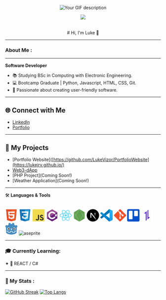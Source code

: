 <p align="center">
  <img src="https://64.media.tumblr.com/cd0a47a3946cd5e24dacba4e6d37f132/8c235c1c0f5748b1-09/s540x300/bc5c60e48e39d38c4af4ef7e49823ab87a54344d.gif" alt="Your GIF description" />
</p>

<div id="socials" align="center">
<a href="https://www.linkedin.com/in/luke-vizor/">
<img src="https://img.shields.io/badge/LinkedIn-140f1c?logo=linkedin&logoColor=white&style=for-the-badge"/>
</a>
</div>

<div id="counter" align="center">
<img src="https://komarev.com/ghpvc/?username=LukeJRV&style=flat-square&color=140f1c" alt=""/>
</div>
  
<p align="center">
# Hi, I'm Luke 👋  
</p>

--- 

### About Me :

---

**Software Developer**  
- 📚 Studying BSc in Computing with Electronic Engineering.  
- 💻 Bootcamp Graduate | Python, Javascript, HTML, CSS, Git.  
- 🌟 Passionate about creating user-friendly software.

---

## 🌐 Connect with Me  
- [LinkedIn](https://linkedin.com/in/luke-j-r-vizor-06b674138/)  
- [Portfolio](https://lukejrv.github.io/)

---

## 📂 My Projects  
- [Portfolio Website]([https://github.com/LukeVizor/PortfolioWebsite](https://lukejrv.github.io/) 
- [Web3-dApp]([https://github.com/LukeJRV/web3-dapp])
- [PHP Project](Coming Soon!)
- [Weather Application](Coming Soon!)

---

🛠️ **Languages & Tools**

<br>
<div>
<img src="https://github.com/devicons/devicon/blob/master/icons/html5/html5-original.svg" alt="html" height="40" width="40"/>
<img src="https://github.com/devicons/devicon/blob/master/icons/css3/css3-original.svg" alt="css" height="40" width="40"/>
<img src="https://github.com/devicons/devicon/blob/master/icons/javascript/javascript-original.svg" alt="javascript" height="40" width="40"/>
<img src="https://github.com/devicons/devicon/blob/master/icons/csharp/csharp-original.svg" alt="csharp" height="40" width="40"/>
<img src="https://github.com/devicons/devicon/blob/master/icons/react/react-original.svg" alt="react" height="40" width="40"/>
<img src="https://github.com/devicons/devicon/blob/master/icons/nodejs/nodejs-plain.svg" alt="nodejs" height="40" width="40"/>
<img src="https://github.com/devicons/devicon/blob/master/icons/nextjs/nextjs-original.svg" alt="nextjs" height="40" width="40"/>
<img src="https://github.com/devicons/devicon/blob/master/icons/vscode/vscode-original.svg" alt="vscode" height="40" width="40"/>
<img src="https://github.com/devicons/devicon/blob/master/icons/git/git-original.svg" alt="git" height="40" width="40"/>
<img src="https://github.com/devicons/devicon/blob/master/icons/trello/trello-plain.svg" alt="trello" height="40" width="40"/>
<img src="https://github.com/devicons/devicon/blob/master/icons/axios/axios-plain.svg" alt="axios" height="40" width="40"/>
<img src="https://github.com/devicons/devicon/blob/master/icons/godot/godot-original.svg" alt="godot" height="40" width="40"/>
<img src="https://github.com/aseprite/aseprite/blob/main/data/icons/ase48.png" alt="aseprite" height="40" width="40"/>
</div>

---

### 🎓 Currently Learning:
✦ 📘 REACT / C#

---

### 👾 My Stats :

[![GitHub Streak](https://github-readme-streak-stats.herokuapp.com?user=LukeJRV&theme=buefy-dark)](https://git.io/streak-stats)
[![Top Langs](https://github-readme-stats.vercel.app/api/top-langs/?username=LukeJRV&layout=compact&theme=tokyonight)](https://github.com/anuraghazra/github-readme-stats)
